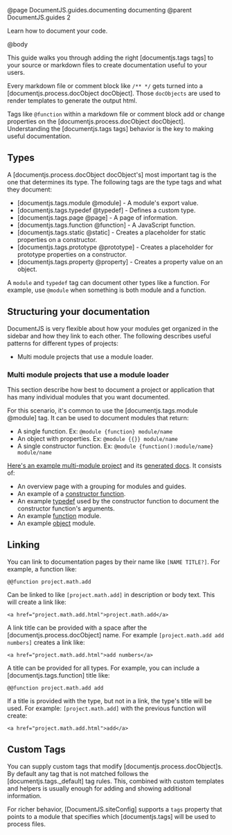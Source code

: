 @page DocumentJS.guides.documenting documenting
@parent DocumentJS.guides 2

Learn how to document your code.

@body

This guide walks you through adding the right [documentjs.tags tags] to your source
or markdown files to create documentation useful to your users.  

Every markdown file or comment block like `/** */` gets turned into 
a [documentjs.process.docObject docObject].  Those `docObjects` are used to render templates
to generate the output html.  

Tags like `@function` within a markdown file or comment block add or change
properties on the [documentjs.process.docObject docObject].  Understanding
the [documentjs.tags tags] behavior is the key to making useful documentation.

## Types

A [documentjs.process.docObject docObject's] most important tag is the one that determines its
type.  The following tags are the type tags and what they document:

 - [documentjs.tags.module @module] - A module's export value.
 - [documentjs.tags.typedef @typedef] - Defines a custom type.
 - [documentjs.tags.page @page] - A page of information.
 - [documentjs.tags.function @function] - A JavaScript function.
 - [documentjs.tags.static @static] - Creates a placeholder for static properties on a constructor.
 - [documentjs.tags.prototype @prototype] - Creates a placeholder for prototype properties on a constructor.
 - [documentjs.tags.property @property] - Creates a property value on an object.

A `module` and `typedef` tag can document other types like a function.  For example,
use `@module` when something is both module and a function.

## Structuring your documentation

DocumentJS is very flexible about how your modules get organized in the sidebar and how they
link to each other. The following describes useful patterns for different types of projects:

 - Multi module projects that use a module loader.

### Multi module projects that use a module loader

This section describe how best to document a project or application that
has many individual modules that you want documented.

For this scenario, it's common to use the [documentjs.tags.module @module] tag. It can be used
to document modules that return:

 - A single function. Ex: `@module {function} module/name`
 - An object with properties. Ex: `@module {{}} module/name`
 - A single constructor function. Ex: `@module {function():module/name} module/name`

[Here's an example multi-module project](https://github.com/bitovi/documentjs/tree/master/examples/multi) 
and its [generated docs](../examples/multi/index.html).  It consists of:

 - An overview page with a grouping for modules and guides.
 - An example of a [constructor function](examples/multi/multi|lib|graph.html).
 - An example [typedef](../examples/multi/multi|lib|graph.graphData.html) used by the constructor function
   to document the constructor function's arguments.
 - An example [function](../examples/multi/multi|util|add.html) module.
 - An example [object](../multi/multi|util|date-helpers.html) module.

## Linking

You can link to documentation pages by their name like `[NAME TITLE?]`.  For example, a
function like:

    @@function project.math.add
    
Can be linked to like `[project.math.add]` in description or body text.  This will create a link like:

    <a href="project.math.add.html">project.math.add</a>
    
A link title can be provided with a space after the [documentjs.process.docObject] name.
For example `[project.math.add add numbers]` creates a link like:

    <a href="project.math.add.html">add numbers</a>

A title can be provided for all types.  For example, you can include a [documentjs.tags.function] title
like:

    @@function project.math.add add
    
If a title is provided with the type, but not in a link, the type's title will be used.  For example:
`[project.math.add]` with the previous function will create:

    <a href="project.math.add.html">add</a>

## Custom Tags

You can supply custom tags that modify [documentjs.process.docObject]s.  By default any tag that is not
matched follows the [documentjs.tags._default] tag rules. This, combined with custom templates and helpers
is usually enough for adding and showing additional information.  

For richer behavior, [DocumentJS.siteConfig] supports a `tags` property that points to a module
that specifies which [documentjs.tags] will be used to process files.





